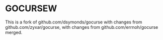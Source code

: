 GOCURSEW
========

This is a fork of github.com/dsymonds/gocurse
with changes from github.com/zyxar/gocurse,
with changes from github.com/errnoh/gocurse merged.
